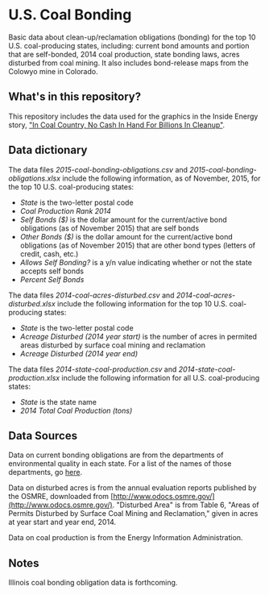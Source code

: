# U.S. Coal Bonding
Basic data about clean-up/reclamation obligations (bonding) for the top 10 U.S. coal-producing states, including: current bond amounts and portion that are self-bonded, 2014 coal production, state bonding laws, acres disturbed from coal mining. It also includes bond-release maps from the Colowyo mine in Colorado.

## What's in this repository?

This repository includes the data used for the graphics in the Inside Energy story, ["In Coal Country, No Cash In Hand For Billions In Cleanup"](http://insideenergy.org/2015/11/14/in-coal-county-no-cash-in-hand-for-billions-in-cleanup/).

## Data dictionary

The data files *2015-coal-bonding-obligations.csv* and *2015-coal-bonding-obligations.xlsx* include the following information, as of November, 2015, for the top 10 U.S. coal-producing states:
* *State* is the two-letter postal code
* *Coal Production Rank 2014*
* *Self Bonds ($)* is the dollar amount for the current/active bond obligations (as of November 2015) that are self bonds
* *Other Bonds ($)* is the dollar amount for the current/active bond obligations (as of November 2015) that are other bond types (letters of credit, cash, etc.) 
* *Allows Self Bonding?* is a y/n value indicating whether or not the state accepts self bonds
* *Percent Self Bonds*

The data files *2014-coal-acres-disturbed.csv* and *2014-coal-acres-disturbed.xlsx* include the following information for the top 10 U.S. coal-producing states:
* *State* is the two-letter postal code
* *Acreage Disturbed (2014 year start)* is the number of acres in permited areas disturbed by surface coal mining and reclamation
* *Acreage Disturbed (2014 year end)*

The data files *2014-state-coal-production.csv* and *2014-state-coal-production.xlsx* include the following information for all U.S. coal-producing states:
* *State* is the state name
* *2014 Total Coal Production (tons)*

## Data Sources

Data on current bonding obligations are from the departments of environmental quality in each state. For a list of the names of those departments, go [here](https://docs.google.com/spreadsheets/d/1QZGn_p13HjPsiCWNc9dGlIwGo1kI1Wi96ojSj1gSg7g/edit#gid=502410292).

Data on disturbed acres is from the annual evaluation reports published by the OSMRE, downloaded from [http://www.odocs.osmre.gov/](http://www.odocs.osmre.gov/). "Disturbed Area" is from Table 6, "Areas of Permits Disturbed by Surface Coal Mining and Reclamation," given in acres at year start and year end, 2014.

Data on coal production is from the Energy Information Administration.

## Notes

Illinois coal bonding obligation data is forthcoming.



